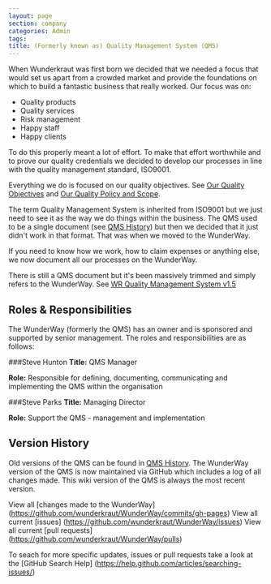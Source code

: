 ```yaml
---
layout: page
section: company
categories: Admin
tags:
title: (Formerly known as) Quality Management System (QMS)
---
```


When Wunderkraut was first born we decided that we needed a focus that would set us apart from a crowded market and provide the foundations on which to build a fantastic business that really worked. Our focus was on:

- Quality products
- Quality services
- Risk management
- Happy staff
- Happy clients

To do this properly meant a lot of effort. To make that effort worthwhile and to prove our quality credentials we decided to develop our processes in line with the quality management standard, ISO9001.

Everything we do is focused on our quality objectives. See [Our Quality Objectives](/about-this-site/quality-management-system/quality-objectives/) and [Our Quality Policy and Scope](/about-this-site/quality-management-system/quality-policy/).

The term Quality Management System is inherited from ISO9001 but we just need to see it as the way we do things within the business. The QMS used to be a single document (see [QMS History](https://drive.google.com/drive/folders/0Bxb4YZjQwNDgUWFYWHc1Y2V4Rzg)) but then we decided that it just didn't work in that format. That was when we moved to the WunderWay.

If you need to know how we work, how to claim expenses or anything else, we now document all our processes on the WunderWay.

There is still a QMS document but it's been massively trimmed and simply refers to the WunderWay. See [WR Quality Management System v1.5](https://docs.google.com/document/d/10AHgYft2MHbD1c_FjgBQ1mx9w9CGQgDQFL5OPhdgoRA/edit)


## Roles & Responsibilities

The WunderWay (formerly the QMS) has an owner and is sponsored and supported by senior management. The roles and responsibilities are as follows:

###Steve Hunton
**Title:** QMS Manager

**Role:** Responsible for defining, documenting, communicating and implementing the QMS within the organisation

###Steve Parks
**Title:** Managing Director

**Role:** Support the QMS - management and implementation


## Version History

Old versions of the QMS can be found in [QMS History](https://drive.google.com/drive/folders/0Bxb4YZjQwNDgUWFYWHc1Y2V4Rzg). The WunderWay version of the QMS is now maintained via GitHub which includes a log of all changes made. This wiki version of the QMS is always the most recent version. 

View all [changes made to the WunderWay] (https://github.com/wunderkraut/WunderWay/commits/gh-pages)
View all current [issues] (https://github.com/wunderkraut/WunderWay/issues)
View all current [pull requests] (https://github.com/wunderkraut/WunderWay/pulls)

To seach for more specific updates, issues or pull requests take a look at the [GitHub Search Help] (https://help.github.com/articles/searching-issues/)
